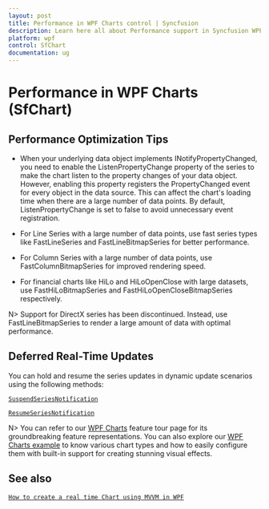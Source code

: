 ```yaml
---
layout: post
title: Performance in WPF Charts control | Syncfusion
description: Learn here all about Performance support in Syncfusion WPF Charts (SfChart) control, its elements and more details.
platform: wpf
control: SfChart
documentation: ug
---
```


# Performance in WPF Charts (SfChart)

## Performance Optimization Tips

* When your underlying data object implements INotifyPropertyChanged, you need to enable the ListenPropertyChange property of the series to make the chart listen to the property changes of your data object. However, enabling this property registers the PropertyChanged event for every object in the data source. This can affect the chart's loading time when there are a large number of data points. By default, ListenPropertyChange is set to false to avoid unnecessary event registration.

* For Line Series with a large number of data points, use fast series types like FastLineSeries and FastLineBitmapSeries for better performance.

* For Column Series with a large number of data points, use FastColumnBitmapSeries for improved rendering speed.

* For financial charts like HiLo and HiLoOpenClose with large datasets, use FastHiLoBitmapSeries and FastHiLoOpenCloseBitmapSeries respectively.

N> Support for DirectX series has been discontinued. Instead, use FastLineBitmapSeries to render a large amount of data with optimal performance.

## Deferred Real-Time Updates

You can hold and resume the series updates in dynamic update scenarios using the following methods:

[`SuspendSeriesNotification`](https://help.syncfusion.com/cr/wpf/Syncfusion.UI.Xaml.Charts.ChartBase.html#Syncfusion_UI_Xaml_Charts_ChartBase_SuspendSeriesNotification)

[`ResumeSeriesNotification`](https://help.syncfusion.com/cr/wpf/Syncfusion.UI.Xaml.Charts.ChartBase.html#Syncfusion_UI_Xaml_Charts_ChartBase_ResumeSeriesNotification)

N> You can refer to our [WPF Charts](https://www.syncfusion.com/wpf-controls/charts) feature tour page for its groundbreaking feature representations. You can also explore our [WPF Charts example](https://github.com/syncfusion/wpf-demos) to know various chart types and how to easily configure them with built-in support for creating stunning visual effects.

## See also

[`How to create a real time Chart using MVVM in WPF`](https://support.syncfusion.com/kb/article/10039/how-to-create-a-real-time-chart-sfchart-using-mvvm-in-wpf)